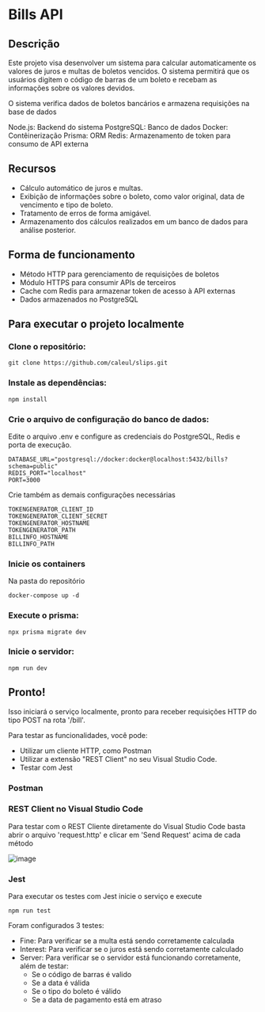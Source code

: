 # Bills API

## Descrição

Este projeto visa desenvolver um sistema para calcular automaticamente os valores de juros e multas de boletos vencidos.
O sistema permitirá que os usuários digitem o código de barras de um boleto e recebam as informações sobre os valores devidos.

O sistema verifica dados de boletos bancários e armazena requisições na base de dados

Node.js: Backend do sistema
PostgreSQL: Banco de dados
Docker: Contêinerização
Prisma: ORM
Redis: Armazenamento de token para consumo de API externa

## Recursos

- Cálculo automático de juros e multas.
- Exibição de informações sobre o boleto, como valor original, data de vencimento e tipo de boleto.
- Tratamento de erros de forma amigável.
- Armazenamento dos cálculos realizados em um banco de dados para análise posterior.

## Forma de funcionamento

- Método HTTP para gerenciamento de requisições de boletos
- Módulo HTTPS para consumir APIs de terceiros
- Cache com Redis para armazenar token de acesso à API externas
- Dados armazenados no PostgreSQL

## Para executar o projeto localmente

### Clone o repositório:
```
git clone https://github.com/caleul/slips.git
```

### Instale as dependências:
```
npm install
```

### Crie o arquivo de configuração do banco de dados:
Edite o arquivo .env e configure as credenciais do PostgreSQL, Redis e porta de execução.
```
DATABASE_URL="postgresql://docker:docker@localhost:5432/bills?schema=public"
REDIS_PORT="localhost"
PORT=3000
```

Crie também as demais configurações necessárias
```
TOKENGENERATOR_CLIENT_ID
TOKENGENERATOR_CLIENT_SECRET
TOKENGENERATOR_HOSTNAME
TOKENGENERATOR_PATH
BILLINFO_HOSTNAME
BILLINFO_PATH
```

### Inicie os containers
Na pasta do repositório
```
docker-compose up -d
```

### Execute o prisma:
```
npx prisma migrate dev
```

### Inicie o servidor:
```
npm run dev
```

## Pronto!
Isso iniciará o serviço localmente, pronto para receber requisições HTTP do tipo POST na rota '/bill'.

Para testar as funcionalidades, você pode:
- Utilizar um cliente HTTP, como Postman
- Utilizar a extensão "REST Client" no seu Visual Studio Code.
- Testar com Jest

### Postman

### REST Client no Visual Studio Code
Para testar com o REST Cliente diretamente do Visual Studio Code basta abrir o arquivo 'request.http' e clicar em 'Send Request' acima de cada método

![image](https://github.com/Caleul/bills/assets/50340360/c712d809-3e2b-429f-a765-b4417fe85aab)

### Jest
Para executar os testes com Jest inicie o serviço e execute
```
npm run test
```

Foram configurados 3 testes:

- Fine: Para verificar se a multa está sendo corretamente calculada
- Interest: Para verificar se o juros está sendo corretamente calculado
- Server: Para verificar se o servidor está funcionando corretamente, além de testar:
  - Se o código de barras é valido
  - Se a data é válida
  - Se o tipo do boleto é válido
  - Se a data de pagamento está em atraso
